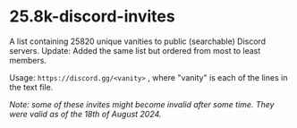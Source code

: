 # 25.8k-discord-invites

A list containing 25820 unique vanities to public (searchable) Discord servers.
Update: Added the same list but ordered from most to least members.

Usage: `https://discord.gg/<vanity>` , where "vanity" is each of the lines in the text file.

_Note: some of these invites might become invalid after some time. They were valid as of the 18th of August 2024._
